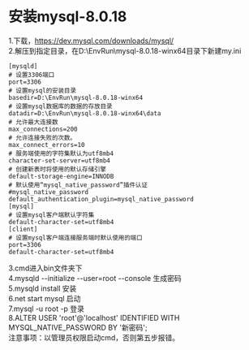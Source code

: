 # 安装mysql-8.0.18
1.下载，https://dev.mysql.com/downloads/mysql/  
2.解压到指定目录，在D:\EnvRun\mysql-8.0.18-winx64目录下新建my.ini  
```
[mysqld]
# 设置3306端口
port=3306
# 设置mysql的安装目录
basedir=D:\EnvRun\mysql-8.0.18-winx64
# 设置mysql数据库的数据的存放目录
datadir=D:\EnvRun\mysql-8.0.18-winx64\data
# 允许最大连接数
max_connections=200
# 允许连接失败的次数。
max_connect_errors=10
# 服务端使用的字符集默认为utf8mb4
character-set-server=utf8mb4
# 创建新表时将使用的默认存储引擎
default-storage-engine=INNODB
# 默认使用“mysql_native_password”插件认证
#mysql_native_password
default_authentication_plugin=mysql_native_password
[mysql]
# 设置mysql客户端默认字符集
default-character-set=utf8mb4
[client]
# 设置mysql客户端连接服务端时默认使用的端口
port=3306
default-character-set=utf8mb4
```
3.cmd进入bin文件夹下  
4.mysqld --initialize --user=root --console 生成密码  
5.mysqld install 安装  
6.net start mysql 启动  
7.mysql -u root -p 登录  
8.ALTER USER 'root'@'localhost' IDENTIFIED WITH MYSQL_NATIVE_PASSWORD BY '新密码';  
注意事项：以管理员权限启动cmd，否则第五步报错。
